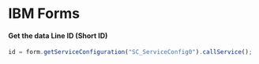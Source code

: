 # IBM Forms


#### Get the data Line ID (Short ID)

```javascript
id = form.getServiceConfiguration("SC_ServiceConfig0").callService();
```
